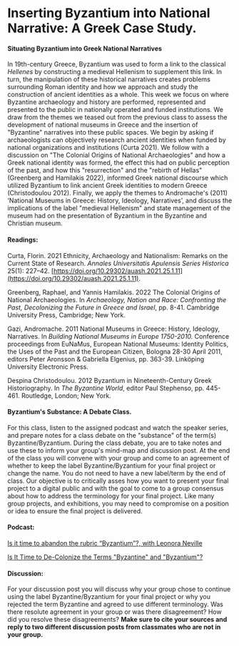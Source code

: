 # Inserting Byzantium into National Narrative: A Greek Case Study.

#### Situating Byzantium into Greek National Narratives

In 19th-century Greece, Byzantium was used to form a link to the classical *Hellenes* by constructing a medieval Hellenism to supplement this link. In turn, the manipulation of these historical narratives creates problems surrounding Roman identity and how we approach and study the construction of ancient identities as a whole. This week we focus on where Byzantine archaeology and history are performed, represented and presented to the public in nationally operated and funded institutions.  We draw from the themes we teased out from the previous class to assess the development of national museums in Greece and the insertion of "Byzantine" narratives into these public spaces. We begin by asking if archaeologists can objectively research ancient identities when funded by national organizations and institutions (Curta 2021). We follow with a discussion on "The Colonial Origins of National Archaeologies" and how a Greek national identity was formed, the effect this had on public perception of the past, and how this "resurrection" and the "rebirth of Hellas" (Greenberg and Hamilakis 2022), informed Greek national discourse which utilized Byzantium to link ancient Greek identities to modern Greece (Christodoulou 2012).  Finally, we apply the themes to Andromache's (2011) ‘National Museums in Greece: History, Ideology, Narratives’, and discuss the implications of the label "medieval Hellenism" and state management of the museum had on the presentation of Byzantium in the Byzantine and Christian museum. 

#### Readings:

Curta, Florin. 2021   Ethnicity, Archaeology and Nationalism: Remarks on the Current State of Research. _Annales Universitatis Apulensis Series Historica_ 25(1): 227–42. [https://doi.org/10.29302/auash.2021.25.1.11](https://doi.org/10.29302/auash.2021.25.1.11).

Greenberg, Raphael, and Yannis Hamilakis. 2022   The Colonial Origins of National Archaeologies. In _Archaeology, Nation and Race: Confronting the Past, Decolonizing the Future in Greece and Israel_, pp. 8-41. Cambridge University Press, Cambridge; New York.

Gazi, Andromache. 2011   National Museums in Greece: History, Ideology, Narratives. In *Building National Museums in Europe 1750-2010.* Conference proceedings from EuNaMus, European National Museums: Identity Politics, the Uses of the Past and the European Citizen, Bologna 28-30 April 2011, editors Peter Aronsson & Gabriella Elgenius, pp. 363-39. Linköping University Electronic Press. 

Despina Christodoulou. 2012   Byzantium in Nineteenth-Century Greek Historiography. In *The Byzantine World*, editor Paul Stephenso, pp. 445-461.  Routledge, London; New York.

#### Byzantium's Substance: A Debate Class.

For this class, listen to the assigned podcast and watch the speaker series, and prepare notes for a class debate on the "substance" of the term(s) Byzantine/Byzantium. During the class debate, you are to take notes and use these to inform your group's mind-map and discussion post. At the end of the class you will convene with your group and come to an agreement of whether to keep the label Byzantine/Byzantium for your final project or change the name. You do not need to have a new label/term by the end of class. Our objective is to critically asses how you want to present your final project to a digital public and with the goal to come to a group consensus about how to address the terminology for your final project. Like many group projects, and exhibitions, you may need to compromise on a position or idea to ensure the final project is delivered. 

#### Podcast:
[Is it time to abandon the rubric “Byzantium”?, with Leonora Neville](https://byzantiumandfriends.podbean.com/e/43-is-it-time-to-abandon-the-rubric-byzantium-with-leonora-neville/) 

[Is It Time to De-Colonize the Terms "Byzantine" and "Byzantium"?](https://www.youtube.com/watch?v=oMIwE3DoU3U&list=PLkocuYd2ADmhdt3emdhs-7V_IGV1BjthL)


#### Discussion:
For your discussion post you will discuss why your group chose to continue using the label Byzantine/Byzantium for your final project or why you rejected the term Byzantine and agreed to use different terminology.  Was there resolute agreement in your group or was there disagreement? How did you resolve these disagreements? 
**Make sure to cite your sources and reply to two different discussion posts from classmates who are not in your group.** 
